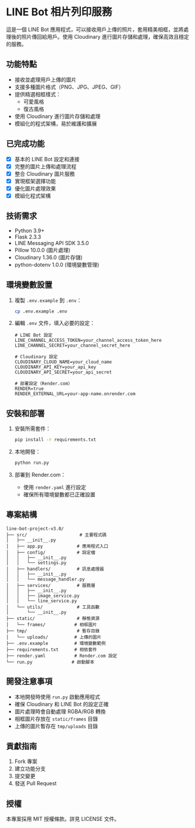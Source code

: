 # LINE Bot 相片列印服務

這是一個 LINE Bot 應用程式，可以接收用戶上傳的照片，套用精美相框，並將處理後的照片傳回給用戶。使用 Cloudinary 進行圖片存儲和處理，確保高效且穩定的服務。

## 功能特點

- 接收並處理用戶上傳的圖片
- 支援多種圖片格式（PNG、JPG、JPEG、GIF）
- 提供精選相框樣式：
  - 可愛風格
  - 復古風格
- 使用 Cloudinary 進行圖片存儲和處理
- 模組化的程式架構，易於維護和擴展

## 已完成功能

- [x] 基本的 LINE Bot 設定和連接
- [x] 完整的圖片上傳和處理流程
- [x] 整合 Cloudinary 圖片服務
- [x] 實現框架選擇功能
- [x] 優化圖片處理效果
- [x] 模組化程式架構

## 技術需求

- Python 3.9+
- Flask 2.3.3
- LINE Messaging API SDK 3.5.0
- Pillow 10.0.0 (圖片處理)
- Cloudinary 1.36.0 (圖片存儲)
- python-dotenv 1.0.0 (環境變數管理)

## 環境變數設置

1. 複製 `.env.example` 到 `.env`：
   ```bash
   cp .env.example .env
   ```

2. 編輯 `.env` 文件，填入必要的設定：
   ```
   # LINE Bot 設定
   LINE_CHANNEL_ACCESS_TOKEN=your_channel_access_token_here
   LINE_CHANNEL_SECRET=your_channel_secret_here

   # Cloudinary 設定
   CLOUDINARY_CLOUD_NAME=your_cloud_name
   CLOUDINARY_API_KEY=your_api_key
   CLOUDINARY_API_SECRET=your_api_secret

   # 部署設定（Render.com）
   RENDER=true
   RENDER_EXTERNAL_URL=your-app-name.onrender.com
   ```

## 安裝和部署

1. 安裝所需套件：
   ```bash
   pip install -r requirements.txt
   ```

2. 本地開發：
   ```bash
   python run.py
   ```

3. 部署到 Render.com：
   - 使用 `render.yaml` 進行設定
   - 確保所有環境變數都已正確設置

## 專案結構

```
line-bot-project-v3.0/
├── src/                    # 主要程式碼
│   ├── __init__.py
│   ├── app.py             # 應用程式入口
│   ├── config/            # 設定檔
│   │   ├── __init__.py
│   │   └── settings.py
│   ├── handlers/          # 訊息處理器
│   │   ├── __init__.py
│   │   └── message_handler.py
│   ├── services/          # 服務層
│   │   ├── __init__.py
│   │   ├── image_service.py
│   │   └── line_service.py
│   └── utils/             # 工具函數
│       └── __init__.py
├── static/                # 靜態資源
│   └── frames/           # 相框圖片
├── tmp/                   # 暫存目錄
│   └── uploads/          # 上傳的圖片
├── .env.example          # 環境變數範例
├── requirements.txt      # 相依套件
├── render.yaml           # Render.com 設定
└── run.py               # 啟動腳本
```

## 開發注意事項

- 本地開發時使用 `run.py` 啟動應用程式
- 確保 Cloudinary 和 LINE Bot 的設定正確
- 圖片處理時會自動處理 RGBA/RGB 轉換
- 相框圖片存放在 `static/frames` 目錄
- 上傳的圖片暫存在 `tmp/uploads` 目錄

## 貢獻指南

1. Fork 專案
2. 建立功能分支
3. 提交變更
4. 發送 Pull Request

## 授權

本專案採用 MIT 授權條款。詳見 LICENSE 文件。
